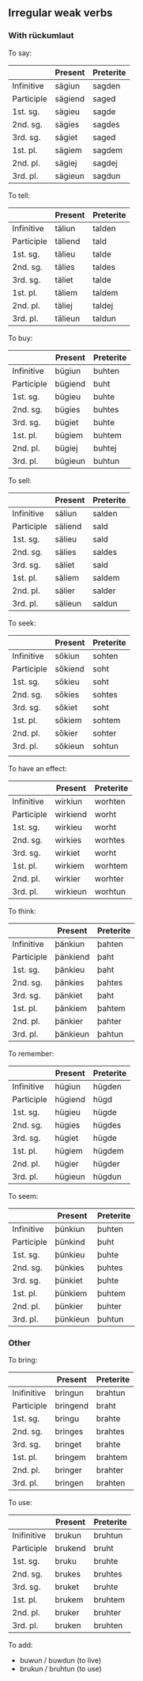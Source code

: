 ## Irregular weak verbs

### With rückumlaut

To say:

|            | Present | Preterite |
| ---------- | ------- | --------- |
| Infinitive | sägiun  | sagden    |
| Participle | sägiend | saged     |
| 1st. sg.   | sägieu  | sagde     |
| 2nd. sg.   | sägies  | sagdes    |
| 3rd. sg.   | sägiet  | saged     |
| 1st. pl.   | sägiem  | sagdem    |
| 2nd. pl.   | sägiej  | sagdej    |
| 3rd. pl.   | sägieun | sagdun    |

To tell:

|            | Present | Preterite |
| ---------- | ------- | --------- |
| Infinitive | täliun  | talden    |
| Participle | täliend | tald      |
| 1st. sg.   | tälieu  | talde     |
| 2nd. sg.   | tälies  | taldes    |
| 3rd. sg.   | täliet  | talde     |
| 1st. pl.   | täliem  | taldem    |
| 2nd. pl.   | täliej  | taldej    |
| 3rd. pl.   | tälieun | taldun    |

To buy:

|            | Present | Preterite |
| ---------- | ------- | --------- |
| Infinitive | bügiun  | buhten    |
| Participle | bügiend | buht      |
| 1st. sg.   | bügieu  | buhte     |
| 2nd. sg.   | bügies  | buhtes    |
| 3rd. sg.   | bügiet  | buhte     |
| 1st. pl.   | bügiem  | buhtem    |
| 2nd. pl.   | bügiej  | buhtej    |
| 3rd. pl.   | bügieun | buhtun    |

To sell:

|            | Present | Preterite |
| ---------- | ------- | --------- |
| Infinitive | säliun  | salden    |
| Participle | säliend | sald      |
| 1st. sg.   | sälieu  | sald      |
| 2nd. sg.   | sälies  | saldes    |
| 3rd. sg.   | säliet  | sald      |
| 1st. pl.   | säliem  | saldem    |
| 2nd. pl.   | sälier  | salder    |
| 3rd. pl.   | sälieun | saldun    |

To seek:

|            | Present | Preterite |
| ---------- | ------- | --------- |
| Infinitive | sőkiun  | sohten    |
| Participle | sőkiend | soht      |
| 1st. sg.   | sőkieu  | soht      |
| 2nd. sg.   | sőkies  | sohtes    |
| 3rd. sg.   | sőkiet  | soht      |
| 1st. pl.   | sőkiem  | sohtem    |
| 2nd. pl.   | sőkier  | sohter    |
| 3rd. pl.   | sőkieun | sohtun    |
|            |         |           |

To have an effect:

|            | Present  | Preterite |
| ---------- | -------- | --------- |
| Infinitive | wirkiun  | worhten   |
| Participle | wirkiend | worht     |
| 1st. sg.   | wirkieu  | worht     |
| 2nd. sg.   | wirkies  | worhtes   |
| 3rd. sg.   | wirkiet  | worht     |
| 1st. pl.   | wirkiem  | worhtem   |
| 2nd. pl.   | wirkier  | worhter   |
| 3rd. pl.   | wirkieun | worhtun   |

To think:

|            | Present  | Preterite |
| ---------- | -------- | --------- |
| Infinitive | þänkiun  | þahten    |
| Participle | þänkiend | þaht      |
| 1st. sg.   | þänkieu  | þaht      |
| 2nd. sg.   | þänkies  | þahtes    |
| 3rd. sg.   | þänkiet  | þaht      |
| 1st. pl.   | þänkiem  | þahtem    |
| 2nd. pl.   | þänkier  | þahter    |
| 3rd. pl.   | þänkieun | þahtun    |

To remember:

|            | Present | Preterite |
| ---------- | ------- | --------- |
| Infinitive | hügiun  | hügden    |
| Participle | hügiend | hügd      |
| 1st. sg.   | hügieu  | hügde     |
| 2nd. sg.   | hügies  | hügdes    |
| 3rd. sg.   | hügiet  | hügde     |
| 1st. pl.   | hügiem  | hügdem    |
| 2nd. pl.   | hügier  | hügder    |
| 3rd. pl.   | hügieun | hügdun    |

To seem:

|            | Present  | Preterite |
| ---------- | -------- | --------- |
| Infinitive | þünkiun  | þuhten    |
| Participle | þünkind  | þuht      |
| 1st. sg.   | þünkieu  | þuhte     |
| 2nd. sg.   | þünkies  | þuhtes    |
| 3rd. sg.   | þünkiet  | þuhte     |
| 1st. pl.   | þünkiem  | þuhtem    |
| 2nd. pl.   | þünkier  | þuhter    |
| 3rd. pl.   | þünkieun | þuhtun    |

### Other

To bring:

|             | Present  | Preterite |
| ----------- | -------- | --------- |
| Inifinitive | bringun  | brahtun   |
| Participle  | bringend | braht     |
| 1st. sg.    | bringu   | brahte    |
| 2nd. sg.    | bringes  | brahtes   |
| 3rd. sg.    | bringet  | brahte    |
| 1st. pl.    | bringem  | brahtem   |
| 2nd. pl.    | bringer  | brahter   |
| 3rd. pl.    | bringen  | brahten   |

To use:

|             | Present | Preterite |
| ----------- | ------- | --------- |
| Inifinitive | brukun  | bruhtun   |
| Participle  | brukend | bruht     |
| 1st. sg.    | bruku   | bruhte    |
| 2nd. sg.    | brukes  | bruhtes   |
| 3rd. sg.    | bruket  | bruhte    |
| 1st. pl.    | brukem  | bruhtem   |
| 2nd. pl.    | bruker  | bruhter   |
| 3rd. pl.    | bruken  | bruhten   |

To add:

- buwun / buwdun (to live)
- brukun / bruhtun (to use)
